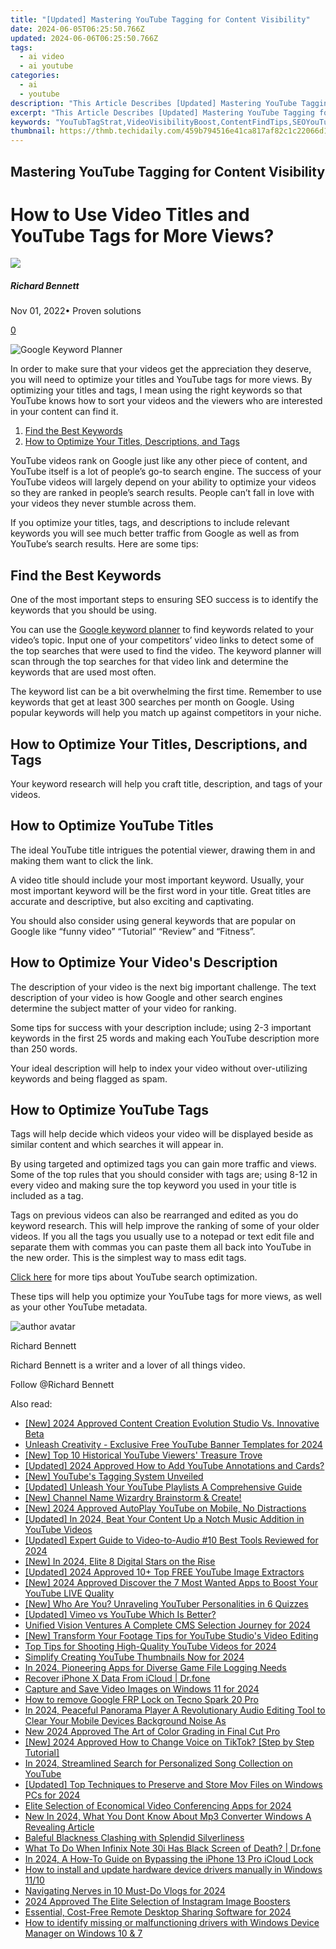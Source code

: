 ```yaml
---
title: "[Updated] Mastering YouTube Tagging for Content Visibility"
date: 2024-06-05T06:25:50.766Z
updated: 2024-06-06T06:25:50.766Z
tags:
  - ai video
  - ai youtube
categories:
  - ai
  - youtube
description: "This Article Describes [Updated] Mastering YouTube Tagging for Content Visibility"
excerpt: "This Article Describes [Updated] Mastering YouTube Tagging for Content Visibility"
keywords: "YouTubTagStrat,VideoVisibilityBoost,ContentFindTips,SEOYouTubeTags,TagOptimizationMaster,ContentExposureMax,VisibilityEnhance"
thumbnail: https://thmb.techidaily.com/459b794516e41ca817af82c1c22066d193c455f4891dd7a8e040210befb5bf6c.jpg
---
```


## Mastering YouTube Tagging for Content Visibility

# How to Use Video Titles and YouTube Tags for More Views?

![](https://images.wondershare.com/filmora/article-images/richard-bennett.jpg)

##### Richard Bennett

 Nov 01, 2022• Proven solutions

[0](#commentsBoxSeoTemplate)

![Google Keyword Planner](https://images.wondershare.com/filmora/article-images/google-ads-keyword-planner.jpg)

In order to make sure that your videos get the appreciation they deserve, you will need to optimize your titles and YouTube tags for more views. By optimizing your titles and tags, I mean using the right keywords so that YouTube knows how to sort your videos and the viewers who are interested in your content can find it.

1. [Find the Best Keywords](#find)
2. [How to Optimize Your Titles, Descriptions, and Tags](#how)

 YouTube videos rank on Google just like any other piece of content, and YouTube itself is a lot of people’s go-to search engine. The success of your YouTube videos will largely depend on your ability to optimize your videos so they are ranked in people’s search results. People can’t fall in love with your videos they never stumble across them.

If you optimize your titles, tags, and descriptions to include relevant keywords you will see much better traffic from Google as well as from YouTube’s search results. Here are some tips:

## Find the Best Keywords

One of the most important steps to ensuring SEO success is to identify the keywords that you should be using.

You can use the [Google keyword planner](https://adwords.google.com/KeywordPlanner) to find keywords related to your video’s topic. Input one of your competitors’ video links to detect some of the top searches that were used to find the video. The keyword planner will scan through the top searches for that video link and determine the keywords that are used most often.

The keyword list can be a bit overwhelming the first time. Remember to use keywords that get at least 300 searches per month on Google. Using popular keywords will help you match up against competitors in your niche.

## How to Optimize Your Titles, Descriptions, and Tags

Your keyword research will help you craft title, description, and tags of your videos.

## How to Optimize YouTube Titles

The ideal YouTube title intrigues the potential viewer, drawing them in and making them want to click the link.

A video title should include your most important keyword. Usually, your most important keyword will be the first word in your title. Great titles are accurate and descriptive, but also exciting and captivating.

You should also consider using general keywords that are popular on Google like “funny video” “Tutorial” “Review” and “Fitness”.

## How to Optimize Your Video's Description

The description of your video is the next big important challenge. The text description of your video is how Google and other search engines determine the subject matter of your video for ranking.

Some tips for success with your description include; using 2-3 important keywords in the first 25 words and making each YouTube description more than 250 words.

Your ideal description will help to index your video without over-utilizing keywords and being flagged as spam.

## How to Optimize YouTube Tags

Tags will help decide which videos your video will be displayed beside as similar content and which searches it will appear in.

By using targeted and optimized tags you can gain more traffic and views. Some of the top rules that you should consider with tags are; using 8-12 in every video and making sure the top keyword you used in your title is included as a tag.

Tags on previous videos can also be rearranged and edited as you do keyword research. This will help improve the ranking of some of your older videos. If you all the tags you usually use to a notepad or text edit file and separate them with commas you can paste them all back into YouTube in the new order. This is the simplest way to mass edit tags.

[Click here](https://www.filmora.io/community-blog/4-steps-to-rank-higher-in-youtube%E2%80%99s-search-results-277.html) for more tips about YouTube search optimization.

These tips will help you optimize your YouTube tags for more views, as well as your other YouTube metadata.

![author avatar](https://images.wondershare.com/filmora/article-images/richard-bennett.jpg)

Richard Bennett

Richard Bennett is a writer and a lover of all things video.

Follow @Richard Bennett

<span class="atpl-alsoreadstyle">Also read:</span>
<div><ul>
<li><a href="https://facebook-record-videos.techidaily.com/new-2024-approved-content-creation-evolution-studio-vs-innovative-beta/"><u>[New] 2024 Approved  Content Creation Evolution  Studio Vs. Innovative Beta</u></a></li>
<li><a href="https://facebook-record-videos.techidaily.com/unleash-creativity-exclusive-free-youtube-banner-templates-for-2024/"><u>Unleash Creativity - Exclusive Free YouTube Banner Templates for 2024</u></a></li>
<li><a href="https://facebook-record-videos.techidaily.com/new-top-10-historical-youtube-viewers-treasure-trove/"><u>[New] Top 10 Historical YouTube Viewers' Treasure Trove</u></a></li>
<li><a href="https://facebook-record-videos.techidaily.com/updated-2024-approved-how-to-add-youtube-annotations-and-cards/"><u>[Updated] 2024 Approved  How to Add YouTube Annotations and Cards?</u></a></li>
<li><a href="https://facebook-record-videos.techidaily.com/new-youtubes-tagging-system-unveiled/"><u>[New] YouTube's Tagging System Unveiled</u></a></li>
<li><a href="https://facebook-record-videos.techidaily.com/updated-unleash-your-youtube-playlists-a-comprehensive-guide/"><u>[Updated] Unleash Your YouTube Playlists  A Comprehensive Guide</u></a></li>
<li><a href="https://facebook-record-videos.techidaily.com/new-channel-name-wizardry-brainstorm-and-create/"><u>[New] Channel Name Wizardry  Brainstorm & Create!</u></a></li>
<li><a href="https://facebook-record-videos.techidaily.com/new-2024-approved-autoplay-youtube-on-mobile-no-distractions/"><u>[New] 2024 Approved  AutoPlay YouTube on Mobile, No Distractions</u></a></li>
<li><a href="https://facebook-record-videos.techidaily.com/updated-in-2024-beat-your-content-up-a-notch-music-addition-in-youtube-videos/"><u>[Updated] In 2024, Beat Your Content Up a Notch  Music Addition in YouTube Videos</u></a></li>
<li><a href="https://facebook-record-videos.techidaily.com/updated-expert-guide-to-video-to-audio-10-best-tools-reviewed-for-2024/"><u>[Updated] Expert Guide to Video-to-Audio  #10 Best Tools Reviewed for 2024</u></a></li>
<li><a href="https://facebook-record-videos.techidaily.com/new-in-2024-elite-8-digital-stars-on-the-rise/"><u>[New] In 2024, Elite 8 Digital Stars on the Rise</u></a></li>
<li><a href="https://facebook-record-videos.techidaily.com/updated-2024-approved-10plus-top-free-youtube-image-extractors/"><u>[Updated] 2024 Approved  10+ Top FREE YouTube Image Extractors</u></a></li>
<li><a href="https://facebook-record-videos.techidaily.com/new-2024-approved-discover-the-7-most-wanted-apps-to-boost-your-youtube-live-quality/"><u>[New] 2024 Approved  Discover the 7 Most Wanted Apps to Boost Your YouTube LIVE Quality</u></a></li>
<li><a href="https://facebook-record-videos.techidaily.com/new-who-are-you-unraveling-youtuber-personalities-in-6-quizzes/"><u>[New] Who Are You? Unraveling YouTuber Personalities in 6 Quizzes</u></a></li>
<li><a href="https://facebook-record-videos.techidaily.com/updated-vimeo-vs-youtube-which-is-better/"><u>[Updated] Vimeo vs YouTube  Which Is Better?</u></a></li>
<li><a href="https://facebook-record-videos.techidaily.com/unified-vision-ventures-a-complete-cms-selection-journey-for-2024/"><u>Unified Vision Ventures  A Complete CMS Selection Journey for 2024</u></a></li>
<li><a href="https://facebook-record-videos.techidaily.com/new-transform-your-footage-tips-for-youtube-studios-video-editing/"><u>[New] Transform Your Footage  Tips for YouTube Studio's Video Editing</u></a></li>
<li><a href="https://facebook-record-videos.techidaily.com/top-tips-for-shooting-high-quality-youtube-videos-for-2024/"><u>Top Tips for Shooting High-Quality YouTube Videos for 2024</u></a></li>
<li><a href="https://facebook-record-videos.techidaily.com/simplify-creating-youtube-thumbnails-now-for-2024/"><u>Simplify Creating YouTube Thumbnails Now for 2024</u></a></li>
<li><a href="https://screen-sharing-recording.techidaily.com/in-2024-pioneering-apps-for-diverse-game-file-logging-needs/"><u>In 2024, Pioneering Apps for Diverse Game File Logging Needs</u></a></li>
<li><a href="https://review-topics.techidaily.com/recover-iphone-x-data-from-icloud-drfone-by-drfone-ios-data-recovery-ios-data-recovery/"><u>Recover iPhone X Data From iCloud | Dr.fone</u></a></li>
<li><a href="https://extra-lessons.techidaily.com/capture-and-save-video-images-on-windows-11-for-2024/"><u>Capture and Save Video Images on Windows 11 for 2024</u></a></li>
<li><a href="https://blog-min.techidaily.com/how-to-remove-google-frp-lock-on-tecno-spark-20-pro-by-drfone-android-unlock-remove-google-frp/"><u>How to remove Google FRP Lock on Tecno Spark 20 Pro</u></a></li>
<li><a href="https://audio-editing.techidaily.com/in-2024-peaceful-panorama-player-a-revolutionary-audio-editing-tool-to-clear-your-mobile-devices-background-noise-as/"><u>In 2024, Peaceful Panorama Player A Revolutionary Audio Editing Tool to Clear Your Mobile Devices Background Noise As</u></a></li>
<li><a href="https://smart-video-editing.techidaily.com/new-2024-approved-the-art-of-color-grading-in-final-cut-pro/"><u>New 2024 Approved The Art of Color Grading in Final Cut Pro</u></a></li>
<li><a href="https://tiktok-video-files.techidaily.com/new-2024-approved-how-to-change-voice-on-tiktok-step-by-step-tutorial/"><u>[New] 2024 Approved  How to Change Voice on TikTok? [Step by Step Tutorial]</u></a></li>
<li><a href="https://youtube-stream.techidaily.com/in-2024-streamlined-search-for-personalized-song-collection-on-youtube/"><u>In 2024, Streamlined Search for Personalized Song Collection on YouTube</u></a></li>
<li><a href="https://visual-screen-recording.techidaily.com/updated-top-techniques-to-preserve-and-store-mov-files-on-windows-pcs-for-2024/"><u>[Updated] Top Techniques to Preserve and Store Mov Files on Windows PCs for 2024</u></a></li>
<li><a href="https://remote-screen-capture.techidaily.com/elite-selection-of-economical-video-conferencing-apps-for-2024/"><u>Elite Selection of Economical Video Conferencing Apps for 2024</u></a></li>
<li><a href="https://ai-video-apps.techidaily.com/new-in-2024-what-you-dont-know-about-mp3-converter-windows-a-revealing-article/"><u>New In 2024, What You Dont Know About Mp3 Converter Windows A Revealing Article</u></a></li>
<li><a href="https://extra-resources.techidaily.com/baleful-blackness-clashing-with-splendid-silverliness/"><u>Baleful Blackness Clashing with Splendid Silverliness</u></a></li>
<li><a href="https://howto.techidaily.com/what-to-do-when-infinix-note-30i-has-black-screen-of-death-drfone-by-drfone-fix-android-problems-fix-android-problems/"><u>What To Do When Infinix Note 30i Has Black Screen of Death? | Dr.fone</u></a></li>
<li><a href="https://activate-lock.techidaily.com/in-2024-a-how-to-guide-on-bypassing-the-iphone-13-pro-icloud-lock-by-drfone-ios/"><u>In 2024, A How-To Guide on Bypassing the iPhone 13 Pro iCloud Lock</u></a></li>
<li><a href="https://blog-min.techidaily.com/how-to-install-and-update-hardware-device-drivers-manually-in-windows-1110-by-drivereasy-guide/"><u>How to install and update hardware device drivers manually in Windows 11/10</u></a></li>
<li><a href="https://youtube-stream.techidaily.com/navigating-nerves-in-10-must-do-vlogs-for-2024/"><u>Navigating Nerves in 10 Must-Do Vlogs for 2024</u></a></li>
<li><a href="https://instagram-clips.techidaily.com/2024-approved-the-elite-selection-of-instagram-image-boosters/"><u>2024 Approved  The Elite Selection of Instagram Image Boosters</u></a></li>
<li><a href="https://screen-sharing-recording.techidaily.com/essential-cost-free-remote-desktop-sharing-software-for-2024/"><u>Essential, Cost-Free Remote Desktop Sharing Software for 2024</u></a></li>
<li><a href="https://blog-min.techidaily.com/how-to-identify-missing-or-malfunctioning-drivers-with-windows-device-manager-on-windows-10-and-7-by-drivereasy-guide/"><u>How to identify missing or malfunctioning drivers with Windows Device Manager on Windows 10 & 7</u></a></li>
</ul></div>

<ins class="adsbygoogle"
      style="display:block"
      data-ad-client="ca-pub-7571918770474297"
      data-ad-slot="8358498916"
      data-ad-format="auto"
      data-full-width-responsive="true"></ins>